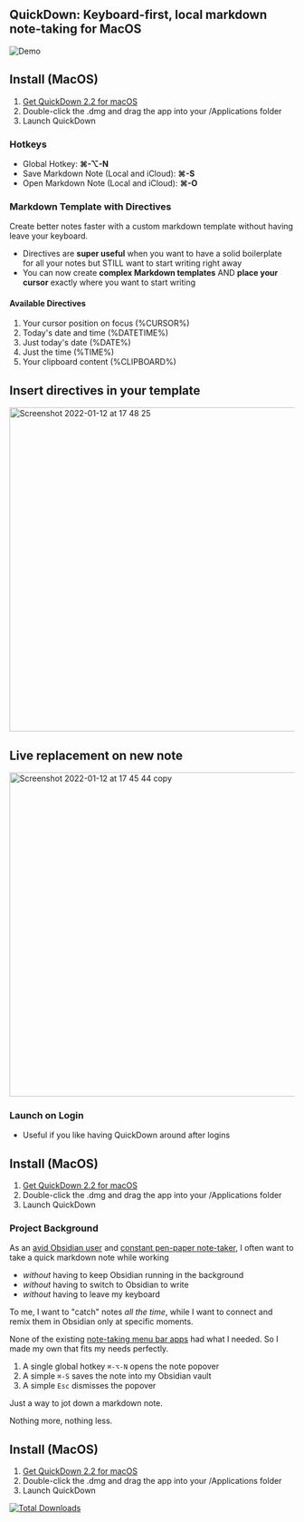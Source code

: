 ## QuickDown: Keyboard-first, local markdown note-taking for MacOS

![Demo](https://github.com/akaalias/quickdown/blob/main/demo.gif?raw=true)
 
## Install (MacOS)
1. <a href="https://github.com/akaalias/quickdown/releases/latest/download/QuickDown.dmg">Get QuickDown 2.2 for macOS</a>
2. Double-click the .dmg and drag the app into your /Applications folder
3. Launch QuickDown

### Hotkeys
- Global Hotkey: **⌘-⌥-N**
- Save Markdown Note (Local and iCloud): **⌘-S**
- Open Markdown Note (Local and iCloud): **⌘-O**

### Markdown Template with Directives
Create better notes faster with a custom markdown template without having leave your keyboard.

- Directives are **super useful** when you want to have a solid boilerplate for all your notes but STILL want to start writing right away
- You can now create **complex Markdown templates** AND **place your cursor** exactly where you want to start writing

#### Available Directives
1. Your cursor position on focus (%CURSOR%)
2. Today's date and time (%DATETIME%)
3. Just today's date (%DATE%)
4. Just the time (%TIME%)
5. Your clipboard content (%CLIPBOARD%)

## Insert directives in your template
<img width="572" alt="Screenshot 2022-01-12 at 17 48 25" src="https://user-images.githubusercontent.com/111555/149195363-f21dad34-7537-4673-84b8-82aab3055207.png">

## Live replacement on new note
<img width="572" alt="Screenshot 2022-01-12 at 17 45 44 copy" src="https://user-images.githubusercontent.com/111555/149323391-1f7504b0-34a1-4436-8eb0-6d731d8f2677.png">

### Launch on Login
- Useful if you like having QuickDown around after logins

## Install (MacOS)
1. <a href="https://github.com/akaalias/quickdown/releases/latest/download/QuickDown.dmg">Get QuickDown 2.2 for macOS</a>
2. Double-click the .dmg and drag the app into your /Applications folder
3. Launch QuickDown

### Project Background

As an [avid Obsidian user](https://publish.obsidian.md/alexisrondeau) and [constant pen-paper note-taker](https://publish.obsidian.md/alexisrondeau/%E2%AD%90%EF%B8%8F+My+Physical+Notebooks+(Photos)), I often want to take a quick markdown note while working 
- _without_ having to keep Obsidian running in the background
- _without_ having to switch to Obsidian to write
- _without_ having to leave my keyboard

To me, I want to "catch" notes _all the time_, while I want to connect and remix them in Obsidian only at specific moments. 

None of the existing [note-taking menu bar apps](https://www.macmenubar.com/note-taking-apps/) had what I needed. So I made my own that fits my needs perfectly.

1. A single global hotkey `⌘-⌥-N` opens the note popover
2. A simple `⌘-S` saves the note into my Obsidian vault
3. A simple `Esc` dismisses the popover

Just a way to jot down a markdown note.

Nothing more, nothing less. 

## Install (MacOS)
1. <a href="https://github.com/akaalias/quickdown/releases/latest/download/QuickDown.dmg">Get QuickDown 2.2 for macOS</a>
2. Double-click the .dmg and drag the app into your /Applications folder
3. Launch QuickDown

[![Total Downloads](https://img.shields.io/github/downloads/akaalias/quickdown/total.svg?logoColor=brightgreen)]()
